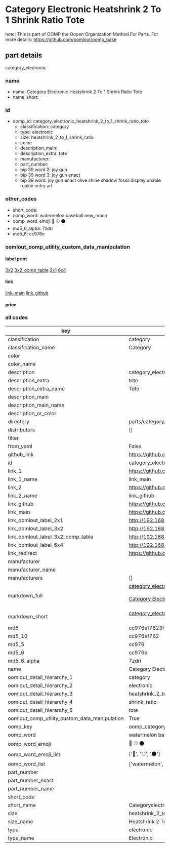 # Category Electronic Heatshrink 2 To 1 Shrink Ratio Tote  

note: This is part of OOMP the Oopen Organization Method For Parts. For more details: https://github.com/oomlout/oomp_base

##  part details
  



category_electronic



### name
* name: Category Electronic Heatshrink 2 To 1 Shrink Ratio Tote
* name_short: 
### id
* oomp_id: category_electronic_heatshrink_2_to_1_shrink_ratio_tote
  * classification: category
  * type: electronic
  * size: heatshrink_2_to_1_shrink_ratio
  * color: 
  * description_main: 
  * description_extra: tote
  * manufacturer: 
  * part_number: 
  * bip 39 word 2: joy gun
  * bip 39 word 3: joy gun enact
  * bip 39 word: joy gun enact olive shine shadow fossil display unable rookie entry art

### other_codes
* short_code: 
* oomp_word: watermelon baseball new_moon
* oomp_word_emoji :watermelon: :baseball: :new_moon:
* md5_6_alpha: 7zdri
* md5_6: cc976e






### oomlout_oomp_utility_custom_data_manipulation
#### label print
[3x2](http://192.168.1.245:1112/?label=oomp%207zdri)
[3x2_oomp_table](http://192.168.1.108:1112/?label=oomp%207zdri)
[2x1](http://192.168.1.242:1112/?label=oomp%207zdri)
[6x4](http://192.168.1.55:1112/?label=oomp%207zdri)    

#### link

[link_main](https://github.com/oomlout/oomlout_oomp_version_1_messy/tree/main/parts/category_electronic_heatshrink_2_to_1_shrink_ratio_tote) [link_github](https://github.com/oomlout/oomlout_oomp_version_1_messy/tree/main/parts/category_electronic_heatshrink_2_to_1_shrink_ratio_tote)                             

#### price







### all codes 
| key | value |  
| --- | --- |  
| classification | category |  
| classification_name | Category |  
| color |  |  
| color_name |  |  
| description | category_electronic |  
| description_extra | tote |  
| description_extra_name | Tote |  
| description_main |  |  
| description_main_name |  |  
| description_or_color |   |  
| directory | parts/category_electronic_heatshrink_2_to_1_shrink_ratio_tote |  
| distributors | [] |  
| filter |  |  
| from_yaml | False |  
| github_link | https://github.com/oomlout/oomlout_oomp_part_src/tree/main/parts/category_electronic_heatshrink_2_to_1_shrink_ratio_tote |  
| id | category_electronic_heatshrink_2_to_1_shrink_ratio_tote |  
| link_1 | https://github.com/oomlout/oomlout_oomp_version_1_messy/tree/main/parts/category_electronic_heatshrink_2_to_1_shrink_ratio_tote |  
| link_1_name | link_main |  
| link_2 | https://github.com/oomlout/oomlout_oomp_version_1_messy/tree/main/parts/category_electronic_heatshrink_2_to_1_shrink_ratio_tote |  
| link_2_name | link_github |  
| link_github | https://github.com/oomlout/oomlout_oomp_version_1_messy/tree/main/parts/category_electronic_heatshrink_2_to_1_shrink_ratio_tote |  
| link_main | https://github.com/oomlout/oomlout_oomp_version_1_messy/tree/main/parts/category_electronic_heatshrink_2_to_1_shrink_ratio_tote |  
| link_oomlout_label_2x1 | http://192.168.1.242:1112/?label=oomp%207zdri |  
| link_oomlout_label_3x2 | http://192.168.1.245:1112/?label=oomp%207zdri |  
| link_oomlout_label_3x2_oomp_table | http://192.168.1.108:1112/?label=oomp%207zdri |  
| link_oomlout_label_6x4 | http://192.168.1.55:1112/?label=oomp%207zdri |  
| link_redirect | https://github.com/oomlout/oomlout_oomp_version_1_messy/tree/main/parts/category_electronic_heatshrink_2_to_1_shrink_ratio_tote |  
| manufacturer |  |  
| manufacturer_name |  |  
| manufacturers | [] |  
| markdown_full | [category_electronic_heatshrink_2_to_1_shrink_ratio_tote](none)<br>[](none)<br>[Category Electronic Heatshrink 2 To 1 Shrink Ratio Tote](none)<br><br> |  
| markdown_short | [category_electronic_heatshrink_2_to_1_shrink_ratio_tote](none)<br><br> |  
| md5 | cc976ef7623f8b7f1362f9a292d9fbc4 |  
| md5_10 | cc976ef762 |  
| md5_5 | cc976 |  
| md5_6 | cc976e |  
| md5_6_alpha | 7zdri |  
| name | Category Electronic Heatshrink 2 To 1 Shrink Ratio Tote |  
| oomlout_detail_hierarchy_1 | category |  
| oomlout_detail_hierarchy_2 | electronic |  
| oomlout_detail_hierarchy_3 | heatshrink_2_to_1 |  
| oomlout_detail_hierarchy_4 | shrink_ratio |  
| oomlout_detail_hierarchy_5 | tote |  
| oomlout_oomp_utility_custom_data_manipulation | True |  
| oomp_key | oomp_category_electronic_heatshrink_2_to_1_shrink_ratio_tote |  
| oomp_word | watermelon baseball new_moon |  
| oomp_word_emoji | :watermelon: :baseball: :new_moon: |  
| oomp_word_emoji_list | [':watermelon:', ':baseball:', ':new_moon:'] |  
| oomp_word_list | ['watermelon', 'baseball', 'new_moon'] |  
| part_number |  |  
| part_number_exact |  |  
| part_number_name |  |  
| short_code |  |  
| short_name | Categoryelectronic |  
| size | heatshrink_2_to_1_shrink_ratio |  
| size_name | Heatshrink 2 To 1 Shrink Ratio |  
| type | electronic |  
| type_name | Electronic |  
